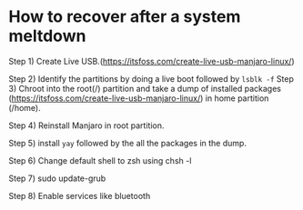 # How to recover after a system meltdown

Step 1) Create Live USB.(https://itsfoss.com/create-live-usb-manjaro-linux/)

Step 2) Identify the partitions by doing a live boot followed by `lsblk -f` 
Step 3) Chroot into the root(/) partition and take a dump of installed packages (https://itsfoss.com/create-live-usb-manjaro-linux/) in home partition (/home).

Step 4) Reinstall Manjaro in root partition.

Step 5) install `yay` followed by the all the packages in the dump.

Step 6) Change default shell to zsh using chsh -l 

Step 7) sudo update-grub

Step 8) Enable services like bluetooth